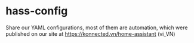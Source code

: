 # hass-config
Share our YAML configurations, most of them are automation, which were published on our site at https://konnected.vn/home-assistant (vi_VN)
